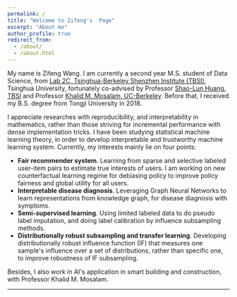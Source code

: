 ```yaml
---
permalink: /
title: "Welcome to Zifeng's  Page"
excerpt: "About me"
author_profile: true
redirect_from: 
  - /about/
  - /about.html
---
```


My name is Zifeng Wang. I am currently a second year M.S. student of Data Science, from [Lab 2C, Tsinghua-Berkeley Shenzhen Institute (TBSI)](https://tbsi.berkeley.edu/lab-2c-internet-things-societal-cyber-physical-systems), Tsinghua University, fortunately co-advised by Professor [Shao-Lun Huang, TBSI](https://www.tbsi.edu.cn/en/index.php?s=/cms/181.html) and Professor [Khalid M. Mosalam, UC-Berkeley](https://ce.berkeley.edu/people/faculty/mosalam). Before that, I received my B.S. degree from Tongji University in 2018.

I appreciate researches with reproducibility, and interpretability in mathematics, rather than those striving for incremental performance with dense implementation tricks.  I have been studying statistical machine learning theory, in order to develop interpretable and trustworthy machine learning system. Currently, my interests mainly lie on four points:

- **Fair recommender system**. Learning from sparse and selective labeled user-item pairs to estimate true interests of users. I am working on new counterfactual learning regime for debiasing policy to improve policy fairness and global utility for all users.
- **Interpretable disease diagnosis**. Leveraging Graph Neural Networks to learn representations from knowledge graph, for disease diagnosis with symptoms.
- **Semi-supervised learning**. Using limited labeled data to do pseudo label imputation, and doing label calibration by influence subsampling methods.
- **Distributionally robust subsampling and transfer learning**. Developing distributionally robust influence function (IF) that measures one sample's influence over a set of distributions, rather than specific one, to improve robustness of IF subsampling.

Besides, I also work in AI's application in smart building and construction, with Professor Khalid M. Mosalam.



---



<script type="text/javascript" id="clustrmaps" src="//cdn.clustrmaps.com/map_v2.js?cl=ffffff&w=500&t=tt&d=k51ULqcpzeVytshUMAEXZ22x6zhOUHyaMinpRP1ZG6k"></script>
